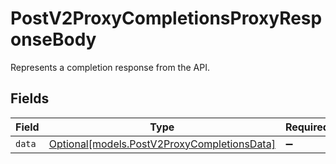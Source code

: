 # PostV2ProxyCompletionsProxyResponseBody

Represents a completion response from the API.


## Fields

| Field                                                                                  | Type                                                                                   | Required                                                                               | Description                                                                            |
| -------------------------------------------------------------------------------------- | -------------------------------------------------------------------------------------- | -------------------------------------------------------------------------------------- | -------------------------------------------------------------------------------------- |
| `data`                                                                                 | [Optional[models.PostV2ProxyCompletionsData]](../models/postv2proxycompletionsdata.md) | :heavy_minus_sign:                                                                     | N/A                                                                                    |